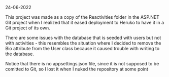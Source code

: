 24-06-2022

This project was made as a copy of the Reactivities folder in the ASP.NET Git project when I realized that it eased deployment to Heruko to have it in a Git project of its own.

There are some issues with the database that is seeded with users but not with activities - this resembles the situation where I decided to remove the Bio attribute from the User class because it caused trouble with writing to the database. 

Notice that there is no appsettings.json file, since it is not supposed to be comitted to Git, so I lost it when I nuked the repository at some point